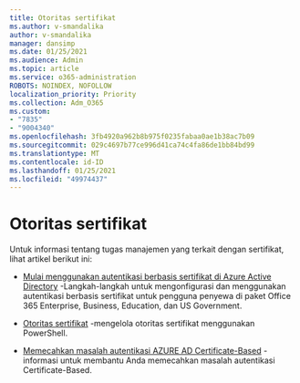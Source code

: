 ```yaml
---
title: Otoritas sertifikat
ms.author: v-smandalika
author: v-smandalika
manager: dansimp
ms.date: 01/25/2021
ms.audience: Admin
ms.topic: article
ms.service: o365-administration
ROBOTS: NOINDEX, NOFOLLOW
localization_priority: Priority
ms.collection: Adm_O365
ms.custom:
- "7835"
- "9004340"
ms.openlocfilehash: 3fb4920a962b8b975f0235fabaa0ae1b38ac7b09
ms.sourcegitcommit: 029c4697b77ce996d41ca74c4fa86de1bb84bd99
ms.translationtype: MT
ms.contentlocale: id-ID
ms.lasthandoff: 01/25/2021
ms.locfileid: "49974437"
---
```

# <a name="certificate-authorities"></a>Otoritas sertifikat

Untuk informasi tentang tugas manajemen yang terkait dengan sertifikat, lihat artikel berikut ini:

- [Mulai menggunakan autentikasi berbasis sertifikat di Azure Active Directory](https://docs.microsoft.com/azure/active-directory/authentication/active-directory-certificate-based-authentication-get-started#:~:text=Certificate-based)  -Langkah-langkah untuk mengonfigurasi dan menggunakan autentikasi berbasis sertifikat untuk pengguna penyewa di paket Office 365 Enterprise, Business, Education, dan US Government.

- [Otoritas sertifikat](https://docs.microsoft.com/powershell/module/azuread)  -mengelola otoritas sertifikat menggunakan PowerShell.

- [Memecahkan masalah autentikasi AZURE AD Certificate-Based](https://docs.microsoft.com/troubleshoot/azure/active-directory/certificate-based-authenticate-issue)  -informasi untuk membantu Anda memecahkan masalah autentikasi Certificate-Based.



